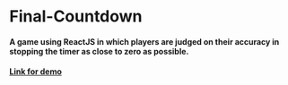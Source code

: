 ﻿# Final-Countdown

#### A game using ReactJS in which players are judged on their accuracy in stopping the timer as close to zero as possible.
#### [Link for demo](https://demofinalcountdown.netlify.app/)
